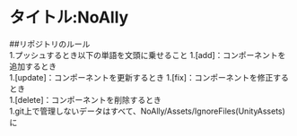 # タイトル:NoAlly
##リポジトリのルール  
1.プッシュするとき以下の単語を文頭に乗せること 
   1.[add]：コンポーネントを追加するとき  
   1.[update]：コンポーネントを更新するとき 
   1.[fix]：コンポーネントを修正するとき  
   1.[delete]：コンポーネントを削除するとき  
1.git上で管理しないデータはすべて、NoAlly/Assets/IgnoreFiles(UnityAssets)に
